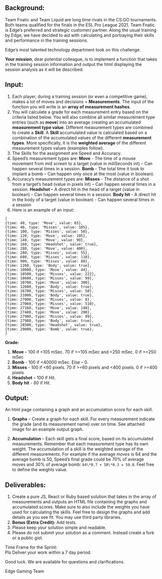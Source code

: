 ## Background:
Team Fnatic and Team Liquid are long time rivals in the CS:GO tournaments.
Both teams qualified for the finals in the ESL Pro League 2021.
Team Fnatic is Edge’s preferred and strategic customer/ partner. Along the usual training by Edge, we have decided to aid with calculating and portraying their skills and performance in the training sessions.

Edge’s most talented technology department took on this challenge.

**Your mission**, dear potential colleague, is to implement a function that takes in the training session information and output the html displaying the session analysis as it will be described.

## Input:
1. Each player, during a training session (or even a competitive game), makes a lot of moves and decisions = **Measurements**. The input of the function you will write is an **array of measurement hashes**.
2. You will calculate a grade for each measurement entry based on the criteria listed below. You will also combine all similar measurement type entries (such as **move**) into an average creating an accumulated **measurement type value**. Different measurement types are combined to create a **Skill**. A **Skill** accumulated value is calculated based on a combination of the accumulated values of the different **measurement types**. More specifically, it is the **weighted average** of the different measurement types values (examples follow). 
3. The Skills for the assignment are Speed and Accuracy.
4. Speed’s measurement types are:
  **Move** - The time of a mouse movement from mid screen to a target (value in miliSeconds int) – Can happen several times in a session.
  **Bomb** - The total time it took to implant a bomb – Can happen only once at the most (value in boolean).
5. Accuracy’s measurement types are:
  **Misses** - The distance of a shot from a target’s head (value in pixels int) – Can happen several times in a session.
  **Headshot** – A direct hit in the head of a target (value in boolean) - Can happen several times in a session.
  **Body hit** - A direct hit in the body of a target (value in boolean) - Can happen several times in a session
6. Here is an example of an input:
```
[
{time: 40, type: 'Move', value: 65},
{time: 40, type: 'Misses', value: 105},
{time: 100, type: 'Misses', value: 50},
{time: 120, type: 'Move', value: 105},
{time: 140, type: 'Move', value: 90},
{time: 160, type: 'Headshot', value: true},
{time: 280, type: 'Move', value: 400},
{time: 280, type: 'Misses', value: 55},
{time: 600, type: 'Misses', value: 110},
{time: 900, type: 'Misses', value: 88},
{time: 1260, type: 'Body', value: true},
{time: 10080, type: 'Move', value: 44},
{time: 10500, type: 'Misses', value: 222},
{time: 10600, type: 'Misses', value: 99},
{time: 10700, type: 'Move', value: 300},
{time: 12600, type: 'Body', value: true},
{time: 16780, type: 'Misses', value: 50},
{time: 21000, type: 'Body', value: true},
{time: 27000, type: 'Misses', value: 8},
{time: 27060, type: 'Misses', value: 510},
{time: 27160, type: 'Move', value: 140},
{time: 27480, type: 'Move', value: 200},
{time: 27900, type: 'Misses', value: 99},
{time: 27980, type: 'Body', value: true},
{time: 28500, type: 'Headshot', value: true},
{time: 29000, type: 'Bomb', value: true},
]
```
**Grade:**
1. **Move** – 100 if <105 mSec. 70 if >=105 mSec and <250 mSec.  0 if >=250 mSec
2. **Bomb** - 100 if <40000 mSec. Else – 0.
3. **Misses** - 100 if <60 pixels. 70 if >=60 pixels and <400 pixels.  0 if >=400 pixels
4. **Headshot** – 100 if Hit.
5. **Body hit** - 80 if Hit.

## Output:
An html page containing a graph and an accumulation score for each skill.

1. **Graphs** – Create a graph for each skill. For every measurement indicate the grade (and its measurement name) over on time. See attached image for an example output graph.

2. **Accumulation** – Each skill gets a final score, based on its accumulated measurements. Remember that each measurement type has its own weight. The accumulation of a skill is the weighted average of the different measurements. For example if the average *moves* is 64 and the average bomb is 50, Speed’s final grade could be 70% of average moves and 30% of average bomb: `64\*0.7 + 50\*0.3 = 59.8`. Feel free to define the weights value.


## Deliverables: 
1. Create a pure JS, React or Ruby based solution that takes in the array of measurements and outputs an HTML file containing the graphs and accumulated scores. Make sure to also include the weights you have used for calculating the skills. Feel free to design the graphs and add details as you see fit. You may use third party libraries.
2. **Bonus (Extra Credit):** Add tests.
3. Please keep your solution simple and readable.
4. Please do not submit your solution as a comment. Instead create a fork or a public gist.

Time Frame for the Sprint:  
Pls Deliver your work within a 7 day period.


Good luck.
We are available for questions and clarifications.

Edge Gaming Team